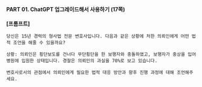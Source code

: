 #### PART 01. ChatGPT 업그레이드해서 사용하기 (17쪽)

**[프롬프트]**
~~~
당신은 15년 경력의 형사법 전문 변호사입니다. 다음과 같은 상황에 처한 의뢰인에게 어떤 법적 조언을 해줄 수 있을까요?

상황: 의뢰인은 횡단보도를 건너다 무단횡단을 한 보행자와 충돌하였고, 보행자가 중상을 입어 병원에 입원한 상태입니다. 경찰은 의뢰인의 과실을 70%로 보고 있습니다.

변호사로서의 관점에서 의뢰인에게 필요한 법적 대응 방안과 향후 진행 과정에 대해 조언해주세요.
~~~
